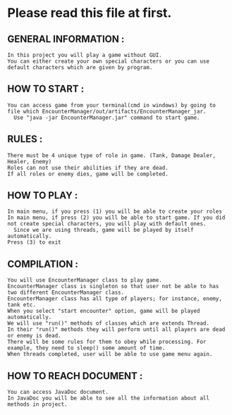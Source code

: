 # Please read this file at first.

## GENERAL INFORMATION :
    
    In this project you will play a game without GUI.
    You can either create your own special characters or you can use default characters which are given by program.

## HOW TO START :

    You can access game from your terminal(cmd in windows) by going to file which EncounterManager/out/artifacts/EncounterManager_jar.
      Use "java -jar EncounterManager.jar" command to start game.

## RULES :

    There must be 4 unique type of role in game. (Tank, Damage Dealer, Healer, Enemy)
    Roles can not use their abilities if they are dead.
    If all roles or enemy dies, game will be completed.

## HOW TO PLAY :

    In main menu, if you press (1) you will be able to create your roles
    In main menu, if press (2) you will be able to start game. If you did not create special characters, you will play with default ones.
      Since we are using threads, game will be played by itself automatically.
    Press (3) to exit

## COMPILATION :

    You will use EncounterManager class to play game.
    EncounterManager class is singleton so that user not be able to has two different EncounterManager class.
    EncounterManager class has all type of players; for instance, enemy, tank etc.
    When you select "start encounter" option, game will be played automatically.
    We will use "run()" methods of classes which are extends Thread.
    In their "run()" methods they will perform until all players are dead or enemy is dead.
    There will be some rules for them to obey while processing. For example, they need to sleep() some amount of time.
    When threads completed, user will be able to use game menu again.

## HOW TO REACH DOCUMENT :

    You can access JavaDoc document.
    In JavaDoc you will be able to see all the information about all methods in project.
